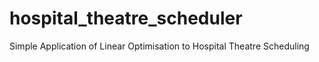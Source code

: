 # hospital_theatre_scheduler
Simple Application of Linear Optimisation to Hospital Theatre Scheduling
